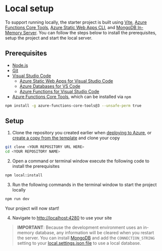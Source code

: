 # Local setup

To support running locally, the starter project is built using [Vite](https://vitejs.dev/), [Azure Functions Core Tools](https://www.npmjs.com/package/azure-functions-core-tools), [Azure Static Web Apps CLI](https://github.com/Azure/static-web-apps-cli), and [MongoDB In-Memory Server](https://github.com/nodkz/mongodb-memory-server). You can follow the steps below to install the prerequisites, setup the project and start the local server.

## Prerequisites

- [Node.js](https://nodejs.org/en/)
- [Git](https://git-scm.com/)
- [Visual Studio Code](https://code.visualstudio.com?WT.mc_id=academic-45074-chrhar)
  - [Azure Static Web Apps for Visual Studio Code](https://marketplace.visualstudio.com/items?itemName=ms-azuretools.vscode-azurestaticwebapps&WT.mc_id=academic-45074-chrhar)
  - [Azure Databases for VS Code](https://marketplace.visualstudio.com/items?itemName=ms-azuretools.vscode-cosmosdb&WT.mc_id=academic-45074-chrhar)
  - [Azure Functions for Visual Studio Code](https://marketplace.visualstudio.com/items?itemName=ms-azuretools.vscode-azurefunctions&WT.mc_id=academic-45074-chrhar)
- [Azure Functions Core Tools](https://www.npmjs.com/package/azure-functions-core-tools), which can be installed via `npm`

```bash
npm install -g azure-functions-core-tools@3 --unsafe-perm true
```

## Setup

1. Clone the repository you created earlier when [deploying to Azure](https://docs.microsoft.com/azure/static-web-apps/add-mongoose?WT.mc_id=academic-45074-chrhar), or [create a copy from the template](https://github.com/login?return_to=/staticwebdev/mongoose-starter/generate) and clone your copy

  ```bash
  git clone <YOUR REPOSITORY URL HERE>
  cd <YOUR REPOSITORY NAME>
  ```

2. Open a command or terminal window execute the following code to install the prerequisites

  ```bash
  npm local:install
  ```

3. Run the following commands in the terminal window to start the project locally

  ```bash
  npm run dev
  ```

  Your project will now start!

4. Navigate to [http://localhost:4280](http://localhost:4280) to use your site

> **IMPORTANT**: Because the development environment uses an in-memory database, any information will be cleared when you restart the server. You can install [MongoDB](https://www.mongodb.com/try/download/community) and add the `CONNECTION_STRING` setting to your [local.settings.json file](https://docs.microsoft.com/en-us/azure/azure-functions/functions-run-local?tabs=v3%2Cwindows%2Cnode%2Cportal%2Cbash%2Ckeda&WT.mc_id=academic-45074-chrhar#local-settings) to use a local database.

